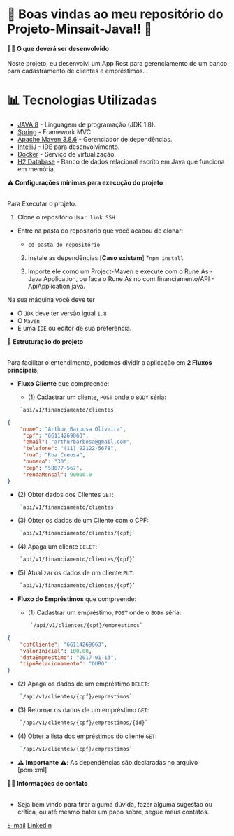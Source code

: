 # :bank: Boas vindas ao meu repositório do Projeto-Minsait-Java!! :rocket:
 <summary>
    <strong>👨‍💻 O que deverá ser desenvolvido</strong>
 </summary><br>
Neste projeto, eu desenvolvi um App Rest para gerenciamento de um banco para cadastramento de clientes e empréstimos.  .

# :bar_chart: Tecnologias Utilizadas

* [JAVA 8](https://www.java.com/pt-BR/) - Linguagem de programação (JDK 1.8).
* [Spring](https://spring.io/projects/spring-boot) - Framework MVC.
* [Apache Maven 3.8.6](https://maven.apache.org/) - Gerenciador de dependências.
* [IntelliJ](https://www.jetbrains.com/idea/) - IDE para desenvolvimento.
* [Docker](https://www.docker.com/) - Serviço de virtualização.
* [H2 Database](https://www.h2database.com/html/main.html) - Banco de dados relacional escrito em Java que funciona em memória.


<summary>
    <strong> ⚠️ Configurações mínimas para execução do projeto</strong>
</summary><br />

Para Executar o projeto.

  1. Clone o repositório `Usar link SSH`

- Entre na pasta do repositório que você acabou de clonar:
  * `cd pasta-do-repositório`

  2. Instale as dependências [**Caso existam**]
  *`npm install`

  3. Importe ele como um Project-Maven e execute com o Rune As - Java Application, ou faça o Rune As no com.financiamento/API - ApiApplication.java. 

Na sua máquina você deve ter 

- O `JDK` deve ter versão igual `1.8`
- O `Maven` 
- E uma `IDE` ou editor de sua preferência.


 <summary>
    <strong>👷 Estruturação do projeto</strong>
 </summary><br>

  Para facilitar o entendimento, podemos dividir a aplicação em **2 Fluxos principais**,

- **Fluxo Cliente** que compreende:

  - (1) Cadastrar um cliente, `POST` onde o `BODY` séria:
  
```bash
    `api/v1/financiamento/clientes`
```

```json
{
    "nome": "Arthur Barbosa Oliveira",
     "cpf": "66114269063",
     "email": "arthurbarbosa@gmail.com",
     "telefone": "(11) 92122-5678",
     "rua": "Rua Creusa",
     "numero": "30",
     "cep": "58077-567",
     "rendaMensal": 90000.0
}
```

  - (2) Obter dados dos Clientes `GET`:
  
  ```bash
      `api/v1/financiamento/clientes`
  ```
  
  - (3) Obter os dados de um Cliente com o CPF:
  
  ```bash
      `api/v1/financiamento/clientes/{cpf}`
  ```
  
  - (4) Apaga um cliente `DELET`: 
  
  ```bash
      `api/v1/financiamento/clientes/{cpf}`
  ```
  
  - (5) Atualizar os dados de um cliente `PUT`:
  
  ```bash   
      `api/v1/financiamento/clientes/{cpf}`
  ```

- **Fluxo do Empréstimos** que compreende:

  - (1) Cadastrar um empréstimo, `POST` onde o `BODY` séria:
  
  ```bash
      `/api/v1/clientes/{cpf}/emprestimos`
  ```
  
```json
{
    "cpfCliente": "66114269063",
    "valorInicial": 100.00,
    "dataEmprestimo": "2017-01-13",
    "tipoRelacionamento": "OURO"
}
```

  - (2) Apaga os dados de um empréstimo `DELET`:
  
```bash  
    `/api/v1/clientes/{cpf}/emprestimos`
```

  - (3) Retornar os dados de um empréstimo `GET`:
  
```bash  
    `/api/v1/clientes/{cpf}/emprestimos/{id}`
```

  - (4) Obter a lista dos empréstimos do cliente `GET`:
  
```bash  
    `/api/v1/clientes/{cpf}/emprestimos`
```

- ⚠️ **Importante** ⚠️:
  As dependências são declaradas no arquivo [pom.xml]

 <summary>
    <strong>👨‍💻 Informações de contato</strong>
 </summary><br>

- Seja bem vindo para tirar alguma dúvida, fazer alguma sugestão ou crítica, ou até mesmo bater um papo sobre, segue meus contatos.


[E-mail](mailto:arthurbarbosa93@gmail.com)    [LinkedIn](https://www.linkedin.com/in/arthurbarbosaoliveira/)

